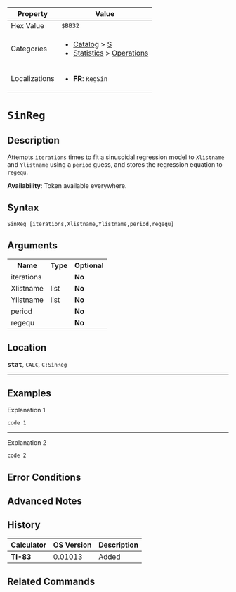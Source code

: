 | Property      | Value |
|---------------|-------|
| Hex Value     | `$BB32`|
| Categories    | <ul><li>[Catalog](<../categories/Catalog.md>) > [S](<../categories/Catalog.md#S>)</li><li>[Statistics](<../categories/Statistics.md>) > [Operations](<../categories/Statistics.md#Operations>)</li></ul> |
| Localizations | <ul><li><b>FR</b>: `RegSin `</li></ul> |

# `SinReg `

## Description
Attempts `iterations` times to fit a sinusoidal regression model to `Xlistname` and `Ylistname` using a `period` guess, and stores the regression equation to `regequ`.


<b>Availability</b>: Token available everywhere.

## Syntax
`SinReg [iterations,Xlistname,Ylistname,period,regequ]`

## Arguments
<table>
<tr><th>Name</th><th>Type</th><th>Optional</th></tr>

<tr><td>iterations</td><td></td><td><b>No</b></td></tr>

<tr><td>Xlistname</td><td>list</td><td><b>No</b></td></tr>

<tr><td>Ylistname</td><td>list</td><td><b>No</b></td></tr>

<tr><td>period</td><td></td><td><b>No</b></td></tr>

<tr><td>regequ</td><td></td><td><b>No</b></td></tr>

</table>

## Location
<tt><kbd><b>stat</b></kbd></tt>, `CALC`, `C:SinReg`
<hr>

## Examples

Explanation 1
```ti-basic
code 1
```
---
Explanation 2
```ti-basic
code 2
```

## Error Conditions


## Advanced Notes


## History
| Calculator | OS Version | Description |
|------------|------------|-------------|
| <b>TI-83</b> | 0.01013 | Added |

## Related Commands

